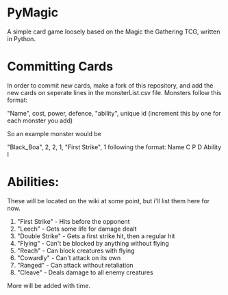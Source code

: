 # PyMagic
A simple card game loosely based on the Magic the Gathering TCG, written in Python.


# Committing Cards
In order to commit new cards, make a fork of this repository, and add the new cards on seperate lines in the monsterList.csv
file. Monsters follow this format:

"Name", cost, power, defence, "ability", unique id (increment this by one for each monster you add)

So an example monster would be 

"Black_Boa", 2, 2, 1, "First Strike", 1
following the format:
    Name     C  P  D     Ability      I


# Abilities:
These will be located on the wiki at some point, but i'll list them here for now.

1. "First Strike" - Hits before the opponent
2. "Leech" - Gets some life for damage dealt
3. "Double Strike" - Gets a first strike hit, then a regular hit
4. "Flying" - Can't be blocked by anything without flying
5. "Reach" - Can block creatures with flying
6. "Cowardly" - Can't attack on its own
7. "Ranged" - Can attack without retaliation
8. "Cleave" - Deals damage to all enemy creatures

More will be added with time.
